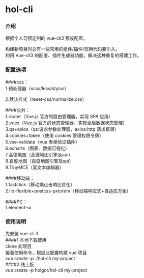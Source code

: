 # hol-cli

### 介绍

根据个人习惯定制的 vue-cli3 预设配置。  

构建新项目时总有一些常用的组件/插件/惯用代码要引入。  
利用 Vue-cli3 的配置、插件生成器功能，解决这种重复的搭建工作。  

### 配置选项 

####css：  
1.预处理器（scss/less/stylus） 

2.默认样式（reset-css/normalize.css）

####公共：  
1.router（Vue.js 官方的路由管理器，实现 SPA 应用）  
2.vuex（Vue.js 官方的状态管理器，实现全局数据状态管理）  
3.qs+axios（qs:请求参数处理器，axios:http 请求框架）  
4.cookies+token（使用 cookies 管理权限令牌）  
5.vee-validate（vue 表单验证插件）  
6.echarts（图表、数据可视化）  
7.高德地图（高德地图引擎及api）  
8.百度地图（百度地图引擎及api）  
9.TinyMCE（富文本编辑器）  

####移动端：  
1.fastclick（移动端点击响应优化）  
2.lib-flexible+postcss-pxtorem（移动端响应式+自适应方案）  

####PC：  
1.element-ui  

### 使用说明
先安装 vue-cli 3  
####1.本地下载使用  
clone 此项目  
接着使用命令，根据此配置构建 vue 项目  
vue create -p ./hol-cli my-project  
####2.线上版  
vue create -p holgor/hol-cli my-project  